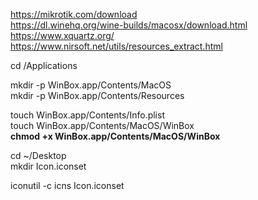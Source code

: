 https://mikrotik.com/download<br>
https://dl.winehq.org/wine-builds/macosx/download.html<br>
https://www.xquartz.org/<br>
https://www.nirsoft.net/utils/resources_extract.html<br>

cd /Applications

mkdir -p WinBox.app/Contents/MacOS<br>
mkdir -p WinBox.app/Contents/Resources<br>

touch WinBox.app/Contents/Info.plist<br>
touch WinBox.app/Contents/MacOS/WinBox<br>
<b>chmod +x WinBox.app/Contents/MacOS/WinBox</b><br>

cd ~/Desktop<br>
mkdir Icon.iconset

iconutil -c icns Icon.iconset
